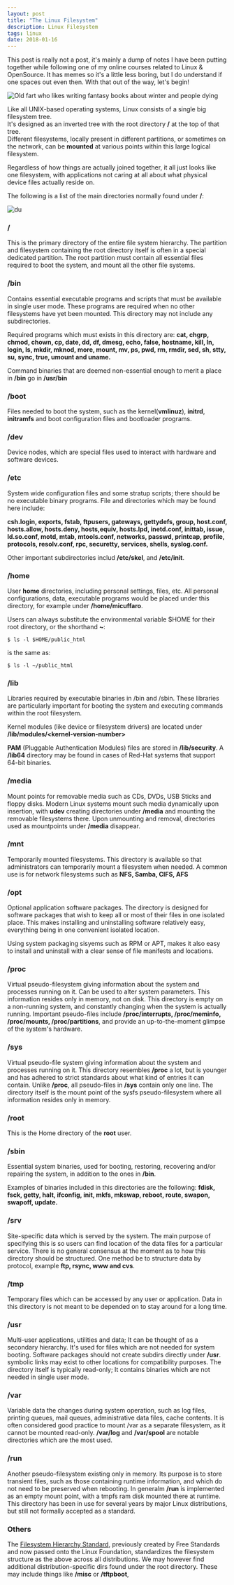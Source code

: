 ```yaml
---
layout: post
title: "The Linux Filesystem"
description: Linux Filesystem
tags: linux
date: 2018-01-16
---
```


This post is really not a post, it's mainly a dump of notes I have been putting together while following one of my online courses related to Linux & OpenSource.
It has memes so it's a little less boring, but I do understand if one spaces out even then.
With that out of the way, let's begin!

![Old fart who likes writing fantasy books about winter and people dying](https://i.imgur.com/L6uT1Mn.jpg)

Like all UNIX-based operating systems, Linux consists of a single big filesystem tree.  
It's designed as an inverted tree with the root directory **/** at the top of that tree.  
Different filesystems, locally present in different partitions, or sometimes on the network, can be **mounted** at various points within this large logical filesystem.  

Regardless of how things are actually joined together, it all just looks like one filesystem, with applications not caring at all about what physical device files actually reside on.

The following is a list of the main directories normally found under **/**:  

![du](https://i.imgur.com/u8vsKGC.png)

### /
This is the primary directory of the entire file system hierarchy.
The partition and filesystem containing the root directory itself is often in a special dedicated partition.
The root partition must contain all essential files required to boot the system, and mount all the other file systems.

### /bin
Contains essential executable programs and scripts that must be available in single user mode.
These programs are required when no other filesystems have yet been mounted. This directory may not include any subdirectories.

Required programs which must exists in this directory are:
**cat, chgrp, chmod, chown, cp, date, dd, df, dmesg, echo, false, hostname, kill, ln, login, ls, mkdir, mknod, more, mount, mv, ps, pwd, rm, rmdir, sed, sh, stty, su, sync, true, umount and uname.**

Command binaries that are deemed non-essential enough to merit a place in **/bin** go in **/usr/bin**

### /boot
Files needed to boot the system, such as the kernel(**vmlinuz**), **initrd**, **initramfs** and boot configuration files and bootloader programs.

### /dev
Device nodes, which are special files used to interact with hardware and software devices.

### /etc
System wide configuration files and some stratup scripts; there should be no executable binary programs.
File and directories which may be found here include:

**csh.login, exports, fstab, ftpusers, gateways, gettydefs, group, host.conf, hosts.allow, hosts.deny, hosts,equiv, hosts.lpd, inetd.conf, inittab, issue, ld.so.conf, motd, mtab, mtools.conf, networks, passwd, printcap, profile, protocols, resolv.conf, rpc, securetty, services, shells, syslog.conf.**

Other important subdirectories includ **/etc/skel**, and **/etc/init**.

### /home
User **home** directories, including personal settings, files, etc.
All personal configurations, data, executable programs would be placed under this directory, for example under **/home/micuffaro**.

Users can always substitute the environmental variable $HOME for their root directory, or the shorthand **~**:

`$ ls -l $HOME/public_html`

is the same as:

`$ ls -l ~/public_html`

### /lib
Libraries required by executable binaries in /bin and /sbin.
These libraries are particularly important for booting the system and executing commands within the root filesystem.

Kernel modules (like device or filesystem drivers) are located under **/lib/modules/\<kernel-version-number\>**

**PAM** (Pluggable Authentication Modules) files are stored in **/lib/security**.
A **/lib64** directory may be found in cases of Red-Hat systems that support 64-bit binaries.

### /media
Mount points for removable media such as CDs, DVDs, USB Sticks and floppy disks.
Modern Linux systems mount such media dynamically upon insertion, with **udev** creating directories under **/media** and mounting the removable filesystems there. Upon unmounting and removal, directories used as mountpoints under **/media** disappear.

### /mnt
Temporarily mounted filesystems.
This directory is available so that administrators can temporarily mount a filesystem when needed. A common use is for network filesystems such as **NFS, Samba, CIFS, AFS**

### /opt
Optional application software packages.
The directory is designed for software packages that wish to keep all or most of their files in one isolated place. This makes installing and uninstalling software relatively easy, everything being in one convenient isolated location.

Using system packaging sisyems such as RPM or APT, makes it also easy to install and uninstall with a clear sense of file manifests and locations.

### /proc
Virtual pseudo-filesystem giving information about the system and processes running on it. Can be used to alter system parameters. This information resides only in memory, not on disk. This directory is empty on a non-running system, and constantly changing when the system is actually running.
Important pseudo-files include **/proc/interrupts, /proc/meminfo, /proc/mounts, /proc/partitions**, and provide an up-to-the-moment glimpse of the system's hardware.

### /sys
Virtual pseudo-file system giving information about the system and processes running on it. This directory resembles **/proc** a lot, but is younger and has adhered to strict standards about what kind of entries it can contain. Unlike **/proc**, all pseudo-files in **/sys** contain only one line.
The directory itself is the mount point of the sysfs pseudo-filesystem where all information resides only in memory.

### /root
This is the Home directory of the **root** user.

### /sbin
Essential system binaries, used for booting, restoring, recovering and/or repairing the system, in addition to the ones in **/bin**.

Examples of binaries included in this directories are the following:
**fdisk, fsck, getty, halt, ifconfig, init, mkfs, mkswap, reboot, route, swapon, swapoff, update.**

### /srv
Site-specific data which is served by the system.
The main purpose of specifying this is so users can find location of the data files for a particular service. There is no general consensus at the moment as to how this directory should be structured. One method be to structure data by protocol, example **ftp, rsync, www and cvs**.

### /tmp
Temporary files which can be accessed by any user or application.
Data in this directory is not meant to be depended on to stay around for a long time.

### /usr
Multi-user applications, utilities and data;
It can be thought of as a secondary hierarchy. It's used for files which are not needed for system booting. Software packages should not create subdirs directly under **/usr**. symbolic links may exist to other locations for compatibility purposes. The directory itself is typically read-only; It contains binaries which are not needed in single user mode.

### /var
Variable data the changes during system operation, such as log files, printing queues, mail queues, administrative data files, cache contents.
It is often considered good practice to mount /var as a separate filesystem, as it cannot be mounted read-only.
**/var/log** and **/var/spool** are notable directories which are the most used.

### /run
Another pseudo-filesystem existing only in memory.
Its purpose is to store transient files, such as those containing runtime information, and which do not need to be preserved when rebooting.
In generalm **/run** is implemented as an empty mount point, with a tmpfs ram disk mounted there at runtime.
This directory has been in use for several years by major Linux distributions, but still not formally accepted as a standard.

### Others
The [Filesystem Hierarchy Standard](https://refspecs.linuxfoundation.org/FHS_3.0/fhs/index.html), previously created by Free Standards and now passed onto the Linux Foundation, standardizes the filesystem structure as the above across all distributions.
We may however find additional distribution-specific dirs found under the root directory.
These may include things like  **/misc** or **/tftpboot**,
